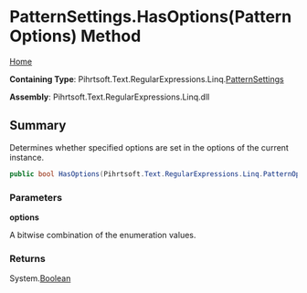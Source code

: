 # PatternSettings\.HasOptions\(PatternOptions\) Method

[Home](../../../../../../README.md)

**Containing Type**: Pihrtsoft\.Text\.RegularExpressions\.Linq\.[PatternSettings](../README.md)

**Assembly**: Pihrtsoft\.Text\.RegularExpressions\.Linq\.dll

## Summary

Determines whether specified options are set in the options of the current instance\.

```csharp
public bool HasOptions(Pihrtsoft.Text.RegularExpressions.Linq.PatternOptions options)
```

### Parameters

**options**

A bitwise combination of the enumeration values\.

### Returns

System\.[Boolean](https://docs.microsoft.com/en-us/dotnet/api/system.boolean)

